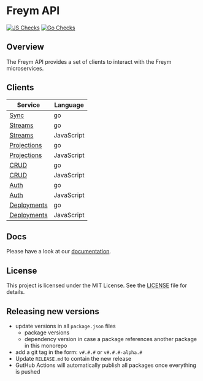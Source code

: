 # Freym API

[![JS Checks](https://github.com/fraym/freym-api/actions/workflows/js-checks.yaml/badge.svg)](https://github.com/fraym/freym-api/actions/workflows/js-checks.yaml)
[![Go Checks](https://github.com/fraym/freym-api/actions/workflows/go-checks.yaml/badge.svg)](https://github.com/fraym/freym-api/actions/workflows/go-checks.yaml)

## Overview

The Freym API provides a set of clients to interact with the Freym microservices.

## Clients

| Service                                 | Language   |
| --------------------------------------- | ---------- |
| [Sync](go/sync/README.md)               | go         |
| [Streams](go/streams/README.md)         | go         |
| [Streams](js/streams/README.md)         | JavaScript |
| [Projections](go/projections/README.md) | go         |
| [Projections](js/projections/README.md) | JavaScript |
| [CRUD](go/crud/README.md)               | go         |
| [CRUD](js/crud/README.md)               | JavaScript |
| [Auth](go/auth/README.md)               | go         |
| [Auth](js/auth/README.md)               | JavaScript |
| [Deployments](go/deployments/README.md) | go         |
| [Deployments](js/deployments/README.md) | JavaScript |

## Docs

Please have a look at our [documentation](https://docs.freym.becklyn.app/docs).

## License

This project is licensed under the MIT License. See the [LICENSE](LICENSE) file for details.

## Releasing new versions

- update versions in all `package.json` files
  - package versions
  - dependency version in case a package references another package in this monorepo
- add a git tag in the form: `v#.#.#` or `v#.#.#-alpha.#`
- Update `RELEASE.md` to contain the new release
- GutHub Actions will automatically publish all packages once everything is pushed
